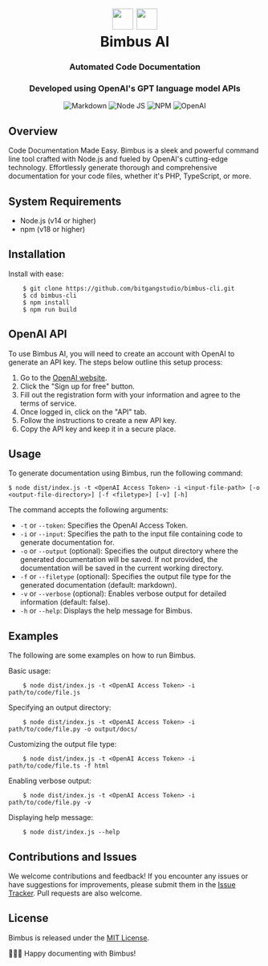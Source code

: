 <body>
    <div align="center">
        <h1 align="center">
            <img src="https://raw.githubusercontent.com/bitgangstudio/bimbus-cli/master/icons/bgs.png" width="42" />
            <img src="https://raw.githubusercontent.com/bitgangstudio/bimbus-cli/master/icons/openai.png" width="42" />
            <br/>
            Bimbus AI
        </h1>
        <h3><strong>Automated Code Documentation</strong></h3>
        <h3><strong>Developed using OpenAI's GPT language model APIs</strong></h3>
        <p align="center">
            <img src="https://img.shields.io/badge/Markdown-000000.svg?stylee&logo=Markdown&logoColor=white" alt="Markdown" />
            <img src="https://img.shields.io/badge/Node.js-339933.svg?style=flat&logo=node.js&logoColor=white" alt="Node JS" />
            <img src="https://img.shields.io/badge/npm-CB3837.svg?style=flat&logo=npm&logoColor=white" alt="NPM" />
            <img src="https://img.shields.io/badge/OpenAI-412991.svg?stylee&logo=OpenAI&logoColor=white" alt="OpenAI" />
        </p>
    </div>
</body>

Overview
-------------------

Code Documentation Made Easy. Bimbus is a sleek and powerful command line tool crafted with Node.js and fueled by OpenAI's cutting-edge technology. Effortlessly generate thorough and comprehensive documentation for your code files, whether it's PHP, TypeScript, or more.

System Requirements
-------------------

*   Node.js (v14 or higher)
*   npm (v18 or higher)

Installation
------------

Install with ease:

```
    $ git clone https://github.com/bitgangstudio/bimbus-cli.git
    $ cd bimbus-cli
    $ npm install
    $ npm run build
```

OpenAI API
------------

To use Bimbus AI, you will need to create an account with OpenAI to generate an API key. The steps below outline this setup process:

1. Go to the [OpenAI website](https://platform.openai.com/).
2. Click the "Sign up for free" button.
3. Fill out the registration form with your information and agree to the terms of service.
4. Once logged in, click on the "API" tab.
5. Follow the instructions to create a new API key.
6. Copy the API key and keep it in a secure place.

Usage
-----

To generate documentation using Bimbus, run the following command:
```
$ node dist/index.js -t <OpenAI Access Token> -i <input-file-path> [-o <output-file-directory>] [-f <filetype>] [-v] [-h]
```
The command accepts the following arguments:

*   `-t` or `--token`: Specifies the OpenAI Access Token.
*   `-i` or `--input`: Specifies the path to the input file containing code to generate documentation for.
*   `-o` or `--output` (optional): Specifies the output directory where the generated documentation will be saved. If not provided, the documentation will be saved in the current working directory.
*   `-f` or `--filetype` (optional): Specifies the output file type for the generated documentation (default: markdown).
*   `-v` or `--verbose` (optional): Enables verbose output for detailed information (default: false).
*   `-h` or `--help`: Displays the help message for Bimbus.

Examples
--------

The following are some examples on how to run Bimbus.

Basic usage:
```
    $ node dist/index.js -t <OpenAI Access Token> -i path/to/code/file.js
```

Specifying an output directory:
```
    $ node dist/index.js -t <OpenAI Access Token> -i path/to/code/file.py -o output/docs/
```

Customizing the output file type:
```
    $ node dist/index.js -t <OpenAI Access Token> -i path/to/code/file.ts -f html
```

Enabling verbose output:
```
    $ node dist/index.js -t <OpenAI Access Token> -i path/to/code/file.py -v
```

Displaying help message:
```
    $ node dist/index.js --help
```

Contributions and Issues
------------------------

We welcome contributions and feedback! If you encounter any issues or have suggestions for improvements, please submit them in the [Issue Tracker](https://github.com/bitgangstudio/bimbus-cli/issues). Pull requests are also welcome.

License
-------

Bimbus is released under the [MIT License](https://raw.githubusercontent.com/bitgangstudio/bimbus-cli/master/LICENSE).

📝👩‍💻 Happy documenting with Bimbus!
